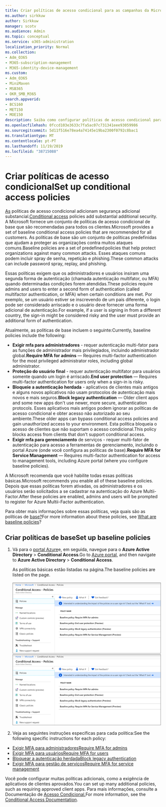 ```yaml
---
title: Criar políticas de acesso condicional para as campanhas da Microsoft 365
ms.author: sirkkuw
author: Sirkkuw
manager: scotv
ms.audience: Admin
ms.topic: conceptual
ms.service: o365-administration
localization_priority: Normal
ms.collection:
- Adm_O365
- M365-subscription-management
- M365-identity-device-management
ms.custom:
- Adm_O365
- MiniMaven
- MSB365
- OKR_SMB_M365
search.appverid:
- BCS160
- MET150
- MOE150
description: Saiba como configurar políticas de acesso condicional para as campanhas Microsoft 365.
ms.openlocfilehash: 0fccd103e3633c7fa5ac07c731341eee93059986
ms.sourcegitcommit: 5d11f516e78ea4a74145e19ba2300f0792c8bac1
ms.translationtype: MT
ms.contentlocale: pt-PT
ms.lasthandoff: 11/19/2019
ms.locfileid: "38715088"
---
```

# <a name="set-up-conditional-access-policies"></a><span data-ttu-id="f2f20-103">Criar políticas de acesso condicional</span><span class="sxs-lookup"><span data-stu-id="f2f20-103">Set up conditional access policies</span></span>

<span data-ttu-id="f2f20-104">[As](https://docs.microsoft.com/azure/active-directory/conditional-access/overview) políticas de acesso condicional adicionam segurança adicional substancial.</span><span class="sxs-lookup"><span data-stu-id="f2f20-104">[Conditional access](https://docs.microsoft.com/azure/active-directory/conditional-access/overview) policies add substantial additional security.</span></span> <span data-ttu-id="f2f20-105">A Microsoft fornece um conjunto de políticas de acesso condicional de base que são recomendadas para todos os clientes.</span><span class="sxs-lookup"><span data-stu-id="f2f20-105">Microsoft provides a set of baseline conditional access policies that are recommended for all customers.</span></span> <span data-ttu-id="f2f20-106">As políticas de base são um conjunto de políticas predefinidas que ajudam a proteger as organizações contra muitos ataques comuns.</span><span class="sxs-lookup"><span data-stu-id="f2f20-106">Baseline policies are a set of predefined policies that help protect organizations against many common attacks.</span></span> <span data-ttu-id="f2f20-107">Esses ataques comuns podem incluir spray de senha, repetição e phishing.</span><span class="sxs-lookup"><span data-stu-id="f2f20-107">These common attacks can include password spray, replay, and phishing.</span></span>

<span data-ttu-id="f2f20-108">Essas políticas exigem que os administradores e usuários insiram uma segunda forma de autenticação (chamada autenticação multifator, ou MFA) quando determinadas condições forem atendidas.</span><span class="sxs-lookup"><span data-stu-id="f2f20-108">These policies require admins and users to enter a second form of authentication (called multifactor authentication, or MFA) when certain conditions are met.</span></span> <span data-ttu-id="f2f20-109">Por exemplo, se um usuário estiver se inscrevendo de um país diferente, o login pode ser considerado arriscado e o usuário deve fornecer uma forma adicional de autenticação.</span><span class="sxs-lookup"><span data-stu-id="f2f20-109">For example, if a user is signing in from a different country, the sign-in might be considered risky and the user must provide an additional form of authentication.</span></span> 

<span data-ttu-id="f2f20-110">Atualmente, as políticas de base incluem o seguinte:</span><span class="sxs-lookup"><span data-stu-id="f2f20-110">Currently, baseline policies include the following:</span></span>
- <span data-ttu-id="f2f20-111">**Exigir mfa para administradores** - requer autenticação multi-fator para as funções de administrador mais privilegiados, incluindo administrador global.</span><span class="sxs-lookup"><span data-stu-id="f2f20-111">**Require MFA for admins** — Requires multi-factor authentication for the most privileged administrator roles, including global administrator.</span></span>
- <span data-ttu-id="f2f20-112">**Proteção do usuário final** - requer autenticação multifator para usuários somente quando um login é arriscado.</span><span class="sxs-lookup"><span data-stu-id="f2f20-112">**End user protection** — Requires multi-factor authentication for users only when a sign-in is risky.</span></span> 
- <span data-ttu-id="f2f20-113">**Bloqueie a autenticação herdada** - aplicativos de clientes mais antigos e alguns novos aplicativos não usam protocolos de autenticação mais novos e mais seguros.</span><span class="sxs-lookup"><span data-stu-id="f2f20-113">**Block legacy authentication** — Older client apps and some new apps don't use newer, more secure, authentication protocols.</span></span> <span data-ttu-id="f2f20-114">Esses aplicativos mais antigos podem ignorar as políticas de acesso condicional e obter acesso não autorizado ao seu ambiente.</span><span class="sxs-lookup"><span data-stu-id="f2f20-114">These older apps can bypass conditional access policies and gain unauthorized access to your environment.</span></span> <span data-ttu-id="f2f20-115">Esta política bloqueia o acesso de clientes que não suportam o acesso condicional.</span><span class="sxs-lookup"><span data-stu-id="f2f20-115">This policy blocks access from clients that don't support conditional access.</span></span> 
- <span data-ttu-id="f2f20-116">**Exigir mfa para gerenciamento** de serviços - requer multi-fator de autenticação para acesso a ferramentas de gerenciamento, incluindo o portal Azure (onde você configura as políticas de base).</span><span class="sxs-lookup"><span data-stu-id="f2f20-116">**Require MFA for Service Management** — Requires multi-factor authentication for access to management tools, including Azure portal (where you configure baseline policies).</span></span> 

<span data-ttu-id="f2f20-117">A Microsoft recomenda que você habilite todas essas políticas básicas.</span><span class="sxs-lookup"><span data-stu-id="f2f20-117">Microsoft recommends you enable all of these baseline policies.</span></span> <span data-ttu-id="f2f20-118">Depois que essas políticas forem ativadas, os administradores e os usuários serão solicitados a se cadastrar na autenticação do Azure Multii-Factor.</span><span class="sxs-lookup"><span data-stu-id="f2f20-118">After these policies are enabled, admins and users will be prompted to register for Azure Multii-Factor authentication.</span></span>

<span data-ttu-id="f2f20-119">Para obter mais informações sobre essas políticas, veja quais são as políticas de [base?](https://docs.microsoft.com/azure/active-directory/conditional-access/concept-baseline-protection)</span><span class="sxs-lookup"><span data-stu-id="f2f20-119">For more information about these policies, see [What are baseline policies](https://docs.microsoft.com/azure/active-directory/conditional-access/concept-baseline-protection)?</span></span>


## <a name="set-up-baseline-policies"></a><span data-ttu-id="f2f20-120">Criar políticas de base</span><span class="sxs-lookup"><span data-stu-id="f2f20-120">Set up baseline policies</span></span>

1. <span data-ttu-id="f2f20-121">Vá para o [portal Azure](https://portal.azure.com)e, em seguida, navegue para o **Azure Active Directory** \> **Conditional Access**.</span><span class="sxs-lookup"><span data-stu-id="f2f20-121">Go to [Azure portal](https://portal.azure.com), and then navigate to **Azure Active Directory** \> **Conditional Access**.</span></span>
    
    <span data-ttu-id="f2f20-122">As políticas básicas estão listadas na página.</span><span class="sxs-lookup"><span data-stu-id="f2f20-122">The baseline policies are listed on the page.</span></span> <br/> <br/>
    <span data-ttu-id="f2f20-123">![Página que lista as políticas básicas para acesso condicional.](media/baslinepolicies.png)</span><span class="sxs-lookup"><span data-stu-id="f2f20-123">![Page that lists baseline policies for conditional access.](media/baslinepolicies.png)</span></span>
1. <span data-ttu-id="f2f20-124">Veja as seguintes instruções específicas para cada política:</span><span class="sxs-lookup"><span data-stu-id="f2f20-124">See the following specific instructions for each policy:</span></span>

  - [<span data-ttu-id="f2f20-125">Exigir MFA para administradores</span><span class="sxs-lookup"><span data-stu-id="f2f20-125">Require MFA for admins</span></span>](https://docs.microsoft.com/azure/active-directory/conditional-access/howto-baseline-protect-administrators)
- [<span data-ttu-id="f2f20-126">Exigir MFA para usuários</span><span class="sxs-lookup"><span data-stu-id="f2f20-126">Require MFA for users</span></span>](https://docs.microsoft.com/azure/active-directory/conditional-access/howto-baseline-protect-end-users)  
 - [<span data-ttu-id="f2f20-127">Bloquear a autenticação herdada</span><span class="sxs-lookup"><span data-stu-id="f2f20-127">Block legacy authentication</span></span>](https://docs.microsoft.com/azure/active-directory/conditional-access/howto-baseline-protect-legacy-auth)
  - [<span data-ttu-id="f2f20-128">Exigir MFA para gestão de serviços</span><span class="sxs-lookup"><span data-stu-id="f2f20-128">Require MFA for service management</span></span>](https://docs.microsoft.com/azure/active-directory/conditional-access/howto-baseline-protect-azure)

<span data-ttu-id="f2f20-129">Você pode configurar muitas políticas adicionais, como a exigência de aplicativos de clientes aprovados.</span><span class="sxs-lookup"><span data-stu-id="f2f20-129">You can set up many additional policies, such as requiring approved client apps.</span></span> <span data-ttu-id="f2f20-130">Para mais informações, consulte a Documentação de [Acesso Condicional.](https://docs.microsoft.com/azure/active-directory/conditional-access/)</span><span class="sxs-lookup"><span data-stu-id="f2f20-130">For more information, see the [Conditional Access Documentation](https://docs.microsoft.com/azure/active-directory/conditional-access/).</span></span>
